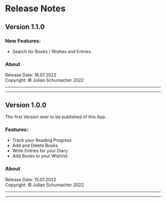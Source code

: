 # Release Notes 


## Version 1.1.0

### New Features:
- Search for Books / Wishes and Entries.


### About
Release Date: 18.07.2022 \
Copyright: © Julian Schumacher 2022

---
---

## Version 1.0.0

The first Version ever to be published of this App.

### Features:
- Track your Reading Progress
- Add and Delete Books
- Write Entries for your Diary
- Add Books to your Wishlist.


### About
Release Date: 15.07.2022 \
Copyright: © Julian Schumacher 2022

---
---